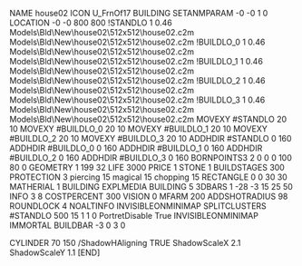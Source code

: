 NAME house02
ICON U_FrnOf17
BUILDING
SETANMPARAM -0 -0 1 0
LOCATION -0 -0 800 800
!STANDLO      1 0.46 Models\Bld\New\house02\512x512\house02.c2m Models\Bld\New\house02\512x512\house02.c2m
!BUILDLO_0    1 0.46 Models\Bld\New\house02\512x512\house02.c2m Models\Bld\New\house02\512x512\house02.c2m
!BUILDLO_1    1 0.46 Models\Bld\New\house02\512x512\house02.c2m Models\Bld\New\house02\512x512\house02.c2m
!BUILDLO_2    1 0.46 Models\Bld\New\house02\512x512\house02.c2m Models\Bld\New\house02\512x512\house02.c2m
!BUILDLO_3    1 0.46 Models\Bld\New\house02\512x512\house02.c2m Models\Bld\New\house02\512x512\house02.c2m
MOVEXY #STANDLO    20 10
MOVEXY #BUILDLO_0  20 10
MOVEXY #BUILDLO_1  20 10
MOVEXY #BUILDLO_2  20 10
MOVEXY #BUILDLO_3  20 10
ADDHDIR #STANDLO 0 160
ADDHDIR #BUILDLO_0 0 160
ADDHDIR #BUILDLO_1 0 160
ADDHDIR #BUILDLO_2 0 160
ADDHDIR #BUILDLO_3 0 160
BORNPOINTS3 2 0 0 0 100 80 0
GEOMETRY 1 199 32
LIFE     3000
PRICE 1 STONE 1
BUILDSTAGES 300
PROTECTION 3 piercing 15 magical 15 chopping 15
RECTANGLE    0 0 30 30
MATHERIAL 1 BUILDING
EXPLMEDIA BUILDING 5
3DBARS 1 -28 -3 15 25 50
INFO 3 8
COSTPERCENT 300
VISION 0
MFARM 200
ADDSHOTRADIUS 98
ROUNDLOCK 4
NOALTINFO
INVISIBLEONMINIMAP
SPLITCLUSTERS #STANDLO 500 15 1 1 0
PortretDisable True
INVISIBLEONMINIMAP
IMMORTAL
BUILDBAR -3 0 3 0

CYLINDER 70 150
/ShadowHAligning TRUE
ShadowScaleX 2.1
ShadowScaleY 1.1
[END]
